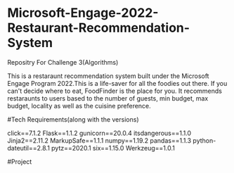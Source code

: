 # Microsoft-Engage-2022-Restaurant-Recommendation-System

Repositry For Challenge 3(Algorithms)

This is a restaraunt recommendation system built under the Microsoft Engage Program 2022.This is a life-saver for all the foodies out there. If you can't decide where to eat, FoodFinder is the place for you. It recommends restaraunts to users based to the number of guests, min budget, max budget, locality as well as the cuisine preference.

#Tech Requirements(along with the versions)

click==7.1.2
Flask==1.1.2
gunicorn==20.0.4
itsdangerous==1.1.0
Jinja2==2.11.2
MarkupSafe==1.1.1
numpy==1.19.2
pandas==1.1.3
python-dateutil==2.8.1
pytz==2020.1
six==1.15.0
Werkzeug==1.0.1

#Project 
